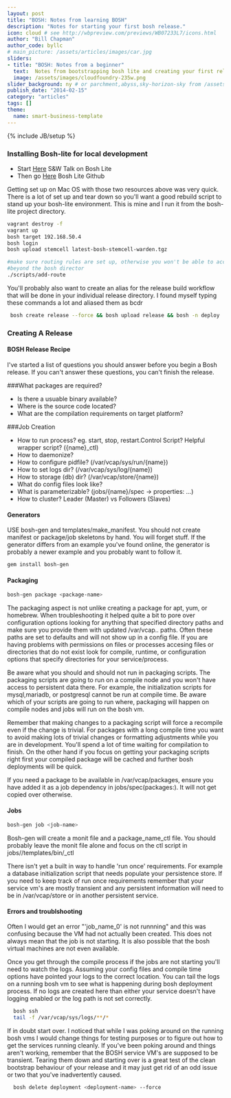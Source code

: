 ```yaml
---
layout: post
title: "BOSH: Notes from learning BOSH"
description: "Notes for starting your first bosh release."
icon: cloud # see http://wbpreview.com/previews/WB07233L7/icons.html
author: "Bill Chapman"
author_code: byllc
# main_picture: /assets/articles/images/car.jpg
sliders:
- title: "BOSH: Notes from a beginner"
  text:  Notes from bootstrapping bosh lite and creating your first release.
  image: /assets/images/cloudfoundry-235w.png
slider_background: ny # or parchment,abyss,sky-horizon-sky from /assets/sliders
publish_date: "2014-02-15"
category: "articles"
tags: []
theme:
  name: smart-business-template
---
```

{% include JB/setup %}

### Installing Bosh-lite for local development

  * Start [Here](http://starkandwayne.com/articles/2013/12/02/rapid-dev-with-bosh-lite/) S&W Talk on Bosh Lite
  * Then go [Here](https://github.com/cloudfoundry/bosh-lite) Bosh Lite Github

  Getting set up on Mac OS with those two resources above was very quick. There is a lot of set up and tear down so you'll want a good rebuild script to stand up your bosh-lite environment. This is mine and I run it from the bosh-lite project directory.

```bash
vagrant destroy -f
vagrant up
bosh target 192.168.50.4
bosh login
bosh upload stemcell latest-bosh-stemcell-warden.tgz

#make sure routing rules are set up, otherwise you won't be able to access the VMs
#beyond the bosh director
./scripts/add-route
```

 You'll probably also want to create an alias for the release build workflow that will be done in your individual release directory. I found myself typing these commands a lot and aliased them as bcdr

 ```bash
  bosh create release --force && bosh upload release && bosh -n deploy
```

### Creating A Release

#### BOSH Release Recipe

I've started a list of questions you should answer before you begin a Bosh release. If you can't answer these questions, you can't finish the release.

###What packages are required?
 * Is there a usuable binary available?
 * Where is the source code located?
 * What are the compilation requirements on target platform?

###Job Creation
 * How to run process? eg. start, stop, restart.Control Script? Helpful wrapper script? ({name}_ctl)
 * How to daemonize?
 * How to configure pidfile? (/var/vcap/sys/run/{name})
 * How to set logs dir? (/var/vcap/sys/log/{name})
 * How to storage (db) dir? (/var/vcap/store/{name})
 * What do config files look like?
 * What is parameterizable? (jobs/{name}/spec -> properties: …)
 * How to cluster? Leader (Master) vs Followers (Slaves) 


#### Generators
USE bosh-gen and templates/make_manifest.  You should not create manifest or package/job skeletons by hand. You will forget stuff. If the generator differs from an example you've found online, the generator is probably a newer example and you probably want to follow it.

```bash
gem install bosh-gen
```

#### Packaging
```bash
bosh-gen package <package-name>
```
The packaging aspect is not unlike creating a package for apt, yum, or homebrew. When troubleshooting it helped quite a bit to pore over configuration options looking for anything that specified directory paths and make sure you provide them with updated /var/vcap.. paths. Often these paths are set to defaults and will not show up in a config file. If you are having problems with permissions on files or processes accesing files or directories that do not exist look for compile, runtime, or configuration options that specify directories for your service/process.

Be aware what you should and should not run in packaging scripts. The packaging scripts are going to run on a compile node and you won't have access to persistent data there. For example,  the initialization scripts for mysql,mariadb, or postgresql cannot be run at compile time. Be aware which of your scripts are going to run where, packaging will happen on compile nodes and jobs will run on the bosh vm.

Remember that making changes to a packaging script will force a recompile even if the change is trivial. For packages with a long compile time you want to avoid making lots of trivial changes or formatting adjustments while you are in development. You'll spend a lot of time waiting for compilation to finish. On the other hand if you focus on getting your packaging scripts right first your compiled package will be cached and further bosh deployments will be quick.

If you need a package to be available in /var/vcap/packages, ensure you have added it as a job dependency in jobs/spec(packages:). It will not get copied over otherwise.

#### Jobs
```bash
bosh-gen job <job-name>
```

Bosh-gen will create a monit file and a package_name_ctl file. You should probably leave the monit file alone and focus on the ctl script in jobs/<job-name>/templates/bin/<job-name>_ctl

There isn't yet a built in way to handle 'run once' requirements. For example a database initialization script that needs populate your persistence store. If you need to keep track of run once requirements remember that your service vm's are mostly transient and any persistent information will need to be in /var/vcap/store or in another persistent service.

#### Errors and troublshooting

Often I would get an error "'job_name_0' is not runnning" and this was confusing because the VM had not actually been created. This does not always mean that the job is not starting. It is also possible that the bosh virtual machines are not even available.

Once you get through the compile process if the jobs are not starting you'll need to watch the logs. Assuming your config files and compile time options have pointed your logs to the correct location. You can tail the logs on a running bosh vm to see what is happening during bosh deployment process. If no logs are created here than either your service doesn't have logging enabled or the log path is not set correctly.

```bash
  bosh ssh
  tail -f /var/vcap/sys/logs/**/*
```

If in doubt start over. I noticed that while I was poking around on the running bosh vms I would change things for testing purposes or to figure out how to get the services running cleanly. If you've been poking around and things aren't working, remember that the BOSH service VM's are supposed to be transient. Tearing them down and starting over is a great test of the clean bootstrap behaviour of your release and it may just get rid of an odd issue or two that you've inadvertently caused.

```bash
  bosh delete deployment <deployment-name> --force
```




